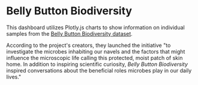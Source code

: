 # Belly Button Biodiversity

This dashboard utilizes Plotly.js charts to show information on individual samples from the [Belly Button Biodiversity dataset](http://robdunnlab.com/projects/belly-button-biodiversity/).

According to the project's creators, they launched the initiative "to investigate the microbes inhabiting our navels and the factors that might influence the microscopic life calling this protected, moist patch of skin home. In addition to inspiring scientific curiosity, _Belly Button Biodiversity_ inspired conversations about the beneficial roles microbes play in our daily lives."
